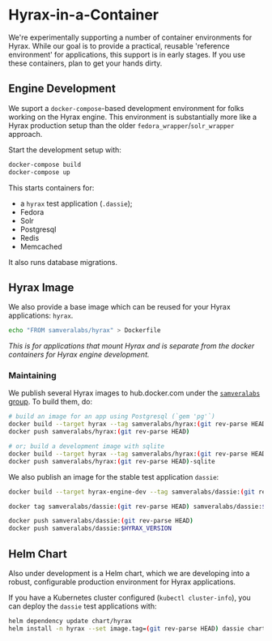 Hyrax-in-a-Container
====================

We're experimentally supporting a number of container environments for Hyrax.
While our goal is to provide a practical, reusable 'reference environment' for
applications, this support is in early stages. If you use these containers, plan
to get your hands dirty.

## Engine Development

We suport a `docker-compose`-based development environment for folks working on
the Hyrax engine. This environment is substantially more like a Hyrax production
setup than the older `fedora_wrapper`/`solr_wrapper` approach.

Start the development setup with:

```sh
docker-compose build
docker-compose up
```

This starts containers for:

  - a `hyrax` test application (`.dassie`);
  - Fedora
  - Solr
  - Postgresql
  - Redis
  - Memcached

It also runs database migrations.

## Hyrax Image

We also provide a base image which can be reused for your Hyrax applications: `hyrax`.

```sh
echo "FROM samveralabs/hyrax" > Dockerfile
```

_This is for applications that mount Hyrax and is separate from the docker containers for Hyrax engine development._

### Maintaining

We publish several Hyrax images to hub.docker.com under the
[`samveralabs` group][dockerhub-samveralabs]. To build them, do:

```sh
# build an image for an app using Postgresql (`gem 'pg'`)
docker build --target hyrax --tag samveralabs/hyrax:(git rev-parse HEAD) .
docker push samveralabs/hyrax:(git rev-parse HEAD)

# or; build a development image with sqlite
docker build --target hyrax --tag samveralabs/hyrax:(git rev-parse HEAD)-sqlite --build-arg DATABASE_APK_PACKAGE="sqlite" .
docker push samveralabs/hyrax:(git rev-parse HEAD)-sqlite
```

We also publish an image for the stable test application `dassie`:

```sh
docker build --target hyrax-engine-dev --tag samveralabs/dassie:(git rev-parse HEAD) .

docker tag samveralabs/dassie:(git rev-parse HEAD) samveralabs/dassie:$HYRAX_VERSION

docker push samveralabs/dassie:(git rev-parse HEAD)
docker push samveralabs/dassie:$HYRAX_VERSION
```

## Helm Chart

Also under development is a Helm chart, which we are developing into a robust,
configurable production environment for Hyrax applications.

If you have a Kubernetes cluster configured (`kubectl cluster-info`), you can
deploy the `dassie` test applications with:

```sh
helm dependency update chart/hyrax
helm install -n hyrax --set image.tag=(git rev-parse HEAD) dassie chart/hyrax
```

[dockerhub-samveralabs]: https://hub.docker.com/r/samveralabs
